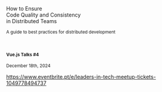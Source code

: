 How to Ensure<br>
Code Quality and Consistency<br>
in Distributed Teams

<small>
A guide to best practices for distributed development
</small>

&nbsp;

<small>

#### Vue.js Talks #4
December 18th, 2024

</small>


<aside class="notes">

https://www.eventbrite.pt/e/leaders-in-tech-meetup-tickets-1049778494737

</aside>
